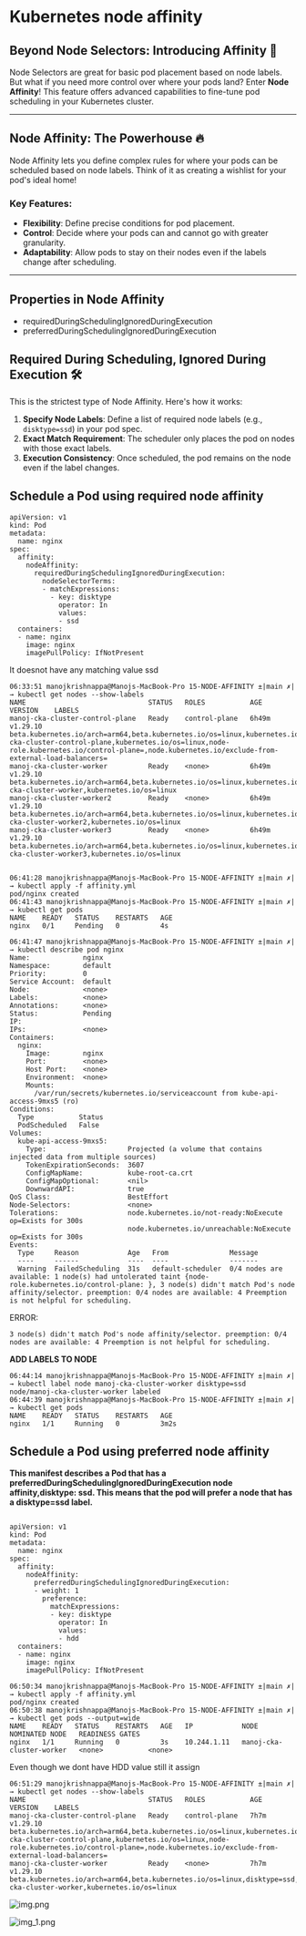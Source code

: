 # Kubernetes node affinity
## Beyond Node Selectors: Introducing Affinity 🚀

Node Selectors are great for basic pod placement based on node labels. But what if you need more control over where your pods land? Enter **Node Affinity**! This feature offers advanced capabilities to fine-tune pod scheduling in your Kubernetes cluster.

---
## Node Affinity: The Powerhouse 🔥

Node Affinity lets you define complex rules for where your pods can be scheduled based on node labels. Think of it as creating a wishlist for your pod's ideal home!

### Key Features:
- **Flexibility**: Define precise conditions for pod placement.
- **Control**: Decide where your pods can and cannot go with greater granularity.
- **Adaptability**: Allow pods to stay on their nodes even if the labels change after scheduling.

---

## Properties in Node Affinity
- requiredDuringSchedulingIgnoredDuringExecution
- preferredDuringSchedulingIgnoredDuringExecution

## Required During Scheduling, Ignored During Execution 🛠️

This is the strictest type of Node Affinity. Here's how it works:

1. **Specify Node Labels**: Define a list of required node labels (e.g., `disktype=ssd`) in your pod spec.
2. **Exact Match Requirement**: The scheduler only places the pod on nodes with those exact labels.
3. **Execution Consistency**: Once scheduled, the pod remains on the node even if the label changes.

## Schedule a Pod using required node affinity

```commandline
apiVersion: v1
kind: Pod
metadata:
  name: nginx
spec:
  affinity:
    nodeAffinity:
      requiredDuringSchedulingIgnoredDuringExecution:
        nodeSelectorTerms:
        - matchExpressions:
          - key: disktype
            operator: In
            values:
            - ssd
  containers:
  - name: nginx
    image: nginx
    imagePullPolicy: IfNotPresent
```

It doesnot have any matching value ssd
```commandline
06:33:51 manojkrishnappa@Manojs-MacBook-Pro 15-NODE-AFFINITY ±|main ✗|→ kubectl get nodes --show-labels
NAME                              STATUS   ROLES           AGE     VERSION    LABELS
manoj-cka-cluster-control-plane   Ready    control-plane   6h49m   v1.29.10   beta.kubernetes.io/arch=arm64,beta.kubernetes.io/os=linux,kubernetes.io/arch=arm64,kubernetes.io/hostname=manoj-cka-cluster-control-plane,kubernetes.io/os=linux,node-role.kubernetes.io/control-plane=,node.kubernetes.io/exclude-from-external-load-balancers=
manoj-cka-cluster-worker          Ready    <none>          6h49m   v1.29.10   beta.kubernetes.io/arch=arm64,beta.kubernetes.io/os=linux,kubernetes.io/arch=arm64,kubernetes.io/hostname=manoj-cka-cluster-worker,kubernetes.io/os=linux
manoj-cka-cluster-worker2         Ready    <none>          6h49m   v1.29.10   beta.kubernetes.io/arch=arm64,beta.kubernetes.io/os=linux,kubernetes.io/arch=arm64,kubernetes.io/hostname=manoj-cka-cluster-worker2,kubernetes.io/os=linux
manoj-cka-cluster-worker3         Ready    <none>          6h49m   v1.29.10   beta.kubernetes.io/arch=arm64,beta.kubernetes.io/os=linux,kubernetes.io/arch=arm64,kubernetes.io/hostname=manoj-cka-cluster-worker3,kubernetes.io/os=linux


06:41:28 manojkrishnappa@Manojs-MacBook-Pro 15-NODE-AFFINITY ±|main ✗|→ kubectl apply -f affinity.yml 
pod/nginx created
06:41:43 manojkrishnappa@Manojs-MacBook-Pro 15-NODE-AFFINITY ±|main ✗|→ kubectl get pods
NAME    READY   STATUS    RESTARTS   AGE
nginx   0/1     Pending   0          4s

06:41:47 manojkrishnappa@Manojs-MacBook-Pro 15-NODE-AFFINITY ±|main ✗|→ kubectl describe pod nginx
Name:             nginx
Namespace:        default
Priority:         0
Service Account:  default
Node:             <none>
Labels:           <none>
Annotations:      <none>
Status:           Pending
IP:               
IPs:              <none>
Containers:
  nginx:
    Image:        nginx
    Port:         <none>
    Host Port:    <none>
    Environment:  <none>
    Mounts:
      /var/run/secrets/kubernetes.io/serviceaccount from kube-api-access-9mxs5 (ro)
Conditions:
  Type           Status
  PodScheduled   False 
Volumes:
  kube-api-access-9mxs5:
    Type:                    Projected (a volume that contains injected data from multiple sources)
    TokenExpirationSeconds:  3607
    ConfigMapName:           kube-root-ca.crt
    ConfigMapOptional:       <nil>
    DownwardAPI:             true
QoS Class:                   BestEffort
Node-Selectors:              <none>
Tolerations:                 node.kubernetes.io/not-ready:NoExecute op=Exists for 300s
                             node.kubernetes.io/unreachable:NoExecute op=Exists for 300s
Events:
  Type     Reason            Age   From               Message
  ----     ------            ----  ----               -------
  Warning  FailedScheduling  31s   default-scheduler  0/4 nodes are available: 1 node(s) had untolerated taint {node-role.kubernetes.io/control-plane: }, 3 node(s) didn't match Pod's node affinity/selector. preemption: 0/4 nodes are available: 4 Preemption is not helpful for scheduling.

```
ERROR:
```commandline
3 node(s) didn't match Pod's node affinity/selector. preemption: 0/4 nodes are available: 4 Preemption is not helpful for scheduling.
```

**ADD LABELS TO NODE** 
```commandline
06:44:14 manojkrishnappa@Manojs-MacBook-Pro 15-NODE-AFFINITY ±|main ✗|→ kubectl label node manoj-cka-cluster-worker disktype=ssd
node/manoj-cka-cluster-worker labeled
06:44:39 manojkrishnappa@Manojs-MacBook-Pro 15-NODE-AFFINITY ±|main ✗|→ kubectl get pods
NAME    READY   STATUS    RESTARTS   AGE
nginx   1/1     Running   0          3m2s
```


## Schedule a Pod using preferred node affinity 
**This manifest describes a Pod that has a preferredDuringSchedulingIgnoredDuringExecution node affinity,disktype: ssd. This means that the pod will prefer a node that has a disktype=ssd label.**

```commandline

apiVersion: v1
kind: Pod
metadata:
  name: nginx
spec:
  affinity:
    nodeAffinity:
      preferredDuringSchedulingIgnoredDuringExecution:
      - weight: 1
        preference:
          matchExpressions:
          - key: disktype
            operator: In
            values:
            - hdd          
  containers:
  - name: nginx
    image: nginx
    imagePullPolicy: IfNotPresent
```

```commandline
06:50:34 manojkrishnappa@Manojs-MacBook-Pro 15-NODE-AFFINITY ±|main ✗|→ kubectl apply -f affinity.yml 
pod/nginx created
06:50:38 manojkrishnappa@Manojs-MacBook-Pro 15-NODE-AFFINITY ±|main ✗|→ kubectl get pods --output=wide
NAME    READY   STATUS    RESTARTS   AGE   IP            NODE                       NOMINATED NODE   READINESS GATES
nginx   1/1     Running   0          3s    10.244.1.11   manoj-cka-cluster-worker   <none>           <none>

```

Even though we dont have HDD value still it assign 
```commandline
06:51:29 manojkrishnappa@Manojs-MacBook-Pro 15-NODE-AFFINITY ±|main ✗|→ kubectl get nodes --show-labels
NAME                              STATUS   ROLES           AGE    VERSION    LABELS
manoj-cka-cluster-control-plane   Ready    control-plane   7h7m   v1.29.10   beta.kubernetes.io/arch=arm64,beta.kubernetes.io/os=linux,kubernetes.io/arch=arm64,kubernetes.io/hostname=manoj-cka-cluster-control-plane,kubernetes.io/os=linux,node-role.kubernetes.io/control-plane=,node.kubernetes.io/exclude-from-external-load-balancers=
manoj-cka-cluster-worker          Ready    <none>          7h7m   v1.29.10   beta.kubernetes.io/arch=arm64,beta.kubernetes.io/os=linux,disktype=ssd,kubernetes.io/arch=arm64,kubernetes.io/hostname=manoj-cka-cluster-worker,kubernetes.io/os=linux

```


![img.png](img.png)

![img_1.png](img_1.png)